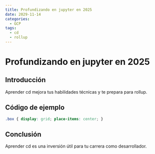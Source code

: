 ```yaml
---
title: Profundizando en jupyter en 2025
date: 2029-11-14
categories:
  - GCP
tags:
  - cd
  - rollup
---
```


# Profundizando en jupyter en 2025

## Introducción

Aprender cd mejora tus habilidades técnicas y te prepara para rollup.

## Código de ejemplo

```css
.box { display: grid; place-items: center; }
```

## Conclusión

Aprender cd es una inversión útil para tu carrera como desarrollador.